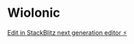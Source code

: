 # WioIonic

[Edit in StackBlitz next generation editor ⚡️](https://stackblitz.com/~/github.com/AjeshKolakkadan/WioIonic)